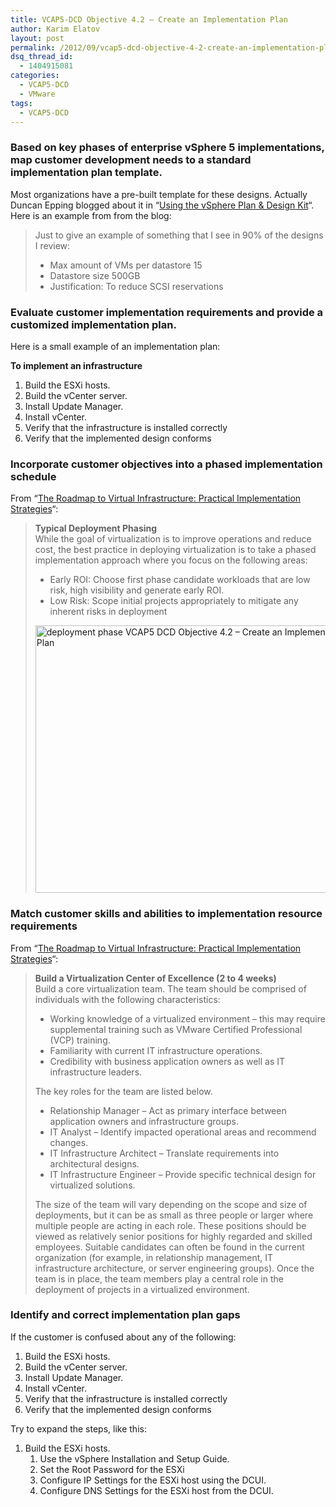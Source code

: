 ```yaml
---
title: VCAP5-DCD Objective 4.2 – Create an Implementation Plan
author: Karim Elatov
layout: post
permalink: /2012/09/vcap5-dcd-objective-4-2-create-an-implementation-plan/
dsq_thread_id:
  - 1404915081
categories:
  - VCAP5-DCD
  - VMware
tags:
  - VCAP5-DCD
---
```

### Based on key phases of enterprise vSphere 5 implementations, map customer development needs to a standard implementation plan template.

Most organizations have a pre-built template for these designs. Actually Duncan Epping blogged about it in &#8220;<a href="http://www.yellow-bricks.com/2011/02/02/using-the-vsphere-plan-design-kit/" onclick="javascript:_gaq.push(['_trackEvent','outbound-article','http://www.yellow-bricks.com/2011/02/02/using-the-vsphere-plan-design-kit/']);">Using the vSphere Plan & Design Kit</a>&#8220;. Here is an example from from the blog:

> Just to give an example of something that I see in 90% of the designs I review:
> 
> *   Max amount of VMs per datastore 15
> *   Datastore size 500GB
> *   Justification: To reduce SCSI reservations

### Evaluate customer implementation requirements and provide a customized implementation plan.

Here is a small example of an implementation plan:

**To implement an infrastructure**

1.  Build the ESXi hosts.
2.  Build the vCenter server.
3.  Install Update Manager.
4.  Install vCenter.
5.  Verify that the infrastructure is installed correctly
6.  Verify that the implemented design conforms

### Incorporate customer objectives into a phased implementation schedule

From &#8220;<a href="http://download3.vmware.com/elq/pdf/wp_roadmaptovirtualinfrastructure.pdf" onclick="javascript:_gaq.push(['_trackEvent','download','http://download3.vmware.com/elq/pdf/wp_roadmaptovirtualinfrastructure.pdf']);">The Roadmap to Virtual Infrastructure: Practical Implementation Strategies</a>&#8220;:

> **Typical Deployment Phasing**  
> While the goal of virtualization is to improve operations and reduce cost, the best practice in deploying virtualization is to take a phased implementation approach where you focus on the following areas:
> 
> *   Early ROI: Choose first phase candidate workloads that are low risk, high visibility and generate early ROI.
> *   Low Risk: Scope initial projects appropriately to mitigate any inherent risks in deployment
> 
> <a href="http://virtuallyhyper.com/wp-content/uploads/2012/09/deployment_phase.png" onclick="javascript:_gaq.push(['_trackEvent','outbound-article','http://virtuallyhyper.com/wp-content/uploads/2012/09/deployment_phase.png']);"><img class="alignnone size-full wp-image-3381" title="deployment_phase" src="http://virtuallyhyper.com/wp-content/uploads/2012/09/deployment_phase.png" alt="deployment phase VCAP5 DCD Objective 4.2 – Create an Implementation Plan " width="511" height="428" /></a>

### Match customer skills and abilities to implementation resource requirements

From &#8220;<a href="http://download3.vmware.com/elq/pdf/wp_roadmaptovirtualinfrastructure.pdf" onclick="javascript:_gaq.push(['_trackEvent','download','http://download3.vmware.com/elq/pdf/wp_roadmaptovirtualinfrastructure.pdf']);">The Roadmap to Virtual Infrastructure: Practical Implementation Strategies</a>&#8220;:

> **Build a Virtualization Center of Excellence (2 to 4 weeks)**  
> Build a core virtualization team. The team should be comprised of individuals with the following characteristics:
> 
> *   Working knowledge of a virtualized environment – this may require supplemental training such as VMware Certified Professional (VCP) training.
> *   Familiarity with current IT infrastructure operations.
> *   Credibility with business application owners as well as IT infrastructure leaders.
> 
> The key roles for the team are listed below.
> 
> *   Relationship Manager – Act as primary interface between application owners and infrastructure groups.
> *   IT Analyst – Identify impacted operational areas and recommend changes.
> *   IT Infrastructure Architect – Translate requirements into architectural designs.
> *   IT Infrastructure Engineer – Provide specific technical design for virtualized solutions.
> 
> The size of the team will vary depending on the scope and size of deployments, but it can be as small as three people or larger where multiple people are acting in each role. These positions should be viewed as relatively senior positions for highly regarded and skilled employees. Suitable candidates can often be found in the current organization (for example, in relationship management, IT infrastructure architecture, or server engineering groups). Once the team is in place, the team members play a central role in the deployment of projects in a virtualized environment.

### Identify and correct implementation plan gaps

If the customer is confused about any of the following:

1.  Build the ESXi hosts.
2.  Build the vCenter server.
3.  Install Update Manager.
4.  Install vCenter.
5.  Verify that the infrastructure is installed correctly
6.  Verify that the implemented design conforms

Try to expand the steps, like this:

1.  Build the ESXi hosts. 
    1.  Use the vSphere Installation and Setup Guide.
    2.  Set the Root Password for the ESXi
    3.  Configure IP Settings for the ESXi host using the DCUI.
    4.  Configure DNS Settings for the ESXi host from the DCUI.

<p class="wp-flattr-button">
  <a class="FlattrButton" style="display:none;" href="http://virtuallyhyper.com/2012/09/vcap5-dcd-objective-4-2-create-an-implementation-plan/" title=" VCAP5-DCD Objective 4.2 – Create an Implementation Plan" rev="flattr;uid:virtuallyhyper;language:en_GB;category:text;tags:VCAP5-DCD,blog;button:compact;">Based on key phases of enterprise vSphere 5 implementations, map customer development needs to a standard implementation plan template. Most organizations have a pre-built template for these designs. Actually Duncan...</a>
</p>